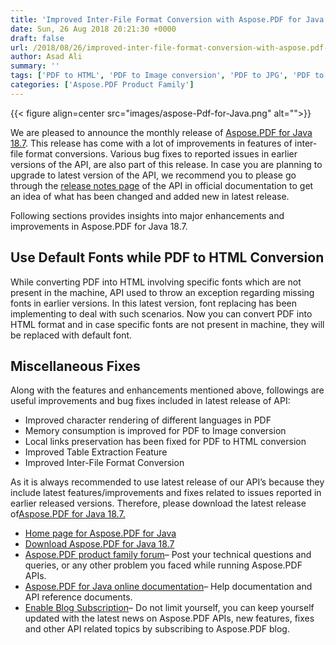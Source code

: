 ```yaml
---
title: 'Improved Inter-File Format Conversion with Aspose.PDF for Java'
date: Sun, 26 Aug 2018 20:21:30 +0000
draft: false
url: /2018/08/26/improved-inter-file-format-conversion-with-aspose.pdf-for-java/
author: Asad Ali
summary: ''
tags: ['PDF to HTML', 'PDF to Image conversion', 'PDF to JPG', 'PDF to PNG']
categories: ['Aspose.PDF Product Family']
---
```




{{< figure align=center src="images/aspose-Pdf-for-Java.png" alt="">}}


We are pleased to announce the monthly release of [Aspose.PDF for Java 18.7][1]. This release has come with a lot of improvements in features of inter-file format conversions. Various bug fixes to reported issues in earlier versions of the API, are also part of this release. In case you are planning to upgrade to latest version of the API, we recommend you to please go through the [release notes page][2] of the API in official documentation to get an idea of what has been changed and added new in latest release.

Following sections provides insights into major enhancements and improvements in Aspose.PDF for Java 18.7.

## Use Default Fonts while PDF to HTML Conversion

While converting PDF into HTML involving specific fonts which are not present in the machine, API used to throw an exception regarding missing fonts in earlier versions. In this latest version, font replacing has been implementing to deal with such scenarios. Now you can convert PDF into HTML format and in case specific fonts are not present in machine, they will be replaced with default font.

## Miscellaneous Fixes

Along with the features and enhancements mentioned above, followings are useful improvements and bug fixes included in latest release of API:

*   Improved character rendering of different languages in PDF
*   Memory consumption is improved for PDF to Image conversion
*   Local links preservation has been fixed for PDF to HTML conversion
*   Improved Table Extraction Feature
*   Improved Inter-File Format Conversion

As it is always recommended to use latest release of our API’s because they include latest features/improvements and fixes related to issues reported in earlier released versions. Therefore, please download the latest release of[Aspose.PDF for Java 18.7.][3]

*   [Home page for Aspose.PDF for Java][4]
*   [Download Aspose.PDF for Java 18.7][5]
*   [Aspose.PDF product family forum][6]– Post your technical questions and queries, or any other problem you faced while running Aspose.PDF APIs.
*   [Aspose.PDF for Java online documentation][7]– Help documentation and API reference documents.
*   [Enable Blog Subscription][8]– Do not limit yourself, you can keep yourself updated with the latest news on Aspose.PDF APIs, new features, fixes and other API related topics by subscribing to Aspose.PDF blog.




[1]: https://artifact.aspose.com/webapp/#/artifacts/browse/tree/General/repo/com/aspose/aspose-pdf/18.7 "Aspose.PDF for Java 18.7"
[2]: https://docs.aspose.com/display/pdfjava/Aspose.PDF+for+Java+18.7+Release+Notes "Aspose.PDF for Java 18.7 Release Notes"
[3]: https://artifact.aspose.com/webapp/#/artifacts/browse/tree/General/repo/com/aspose/aspose-pdf/18.7 "Download Aspose.PDF for Java"
[4]: https://products.aspose.com/pdf/java "Aspose.PDF for Java"
[5]: https://artifact.aspose.com/webapp/#/artifacts/browse/tree/General/repo/com/aspose/aspose-pdf/18.7 "Download Aspose.PDF for Java"
[6]: https://forum.aspose.com/c/pdf "Aspose.PDF product family forum"
[7]: https://docs.aspose.com/display/pdfjava/Home "Aspose.PDF for Java online documentation"
[8]: https://blog.aspose.com/category/aspose-products/aspose-pdf-product-family/ "Enable Blog Subscription"




